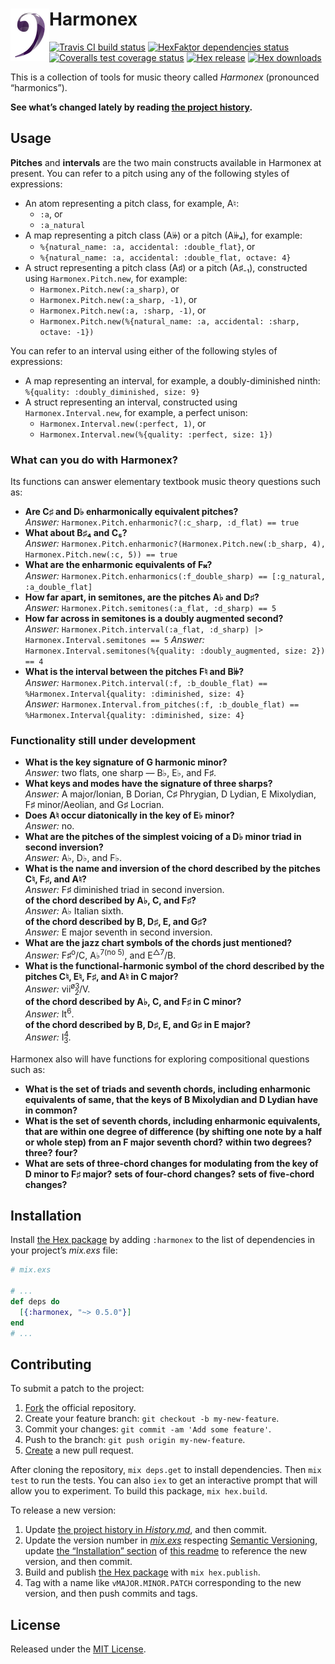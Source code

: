 # <img align="left" alt="logo" src="assets/logo.png" /> Harmonex

[<img alt="Travis CI build status" src="https://secure.travis-ci.org/njonsson/harmonex.svg?branch=master" />][Travis-CI-build-status]
[<img alt="HexFaktor dependencies status" src="https://beta.hexfaktor.org/badge/all/github/njonsson/harmonex.svg" />][HexFaktor-deps-status]
[<img alt="Coveralls test coverage status" src="https://coveralls.io/repos/njonsson/harmonex/badge.svg?branch=master" />][Coveralls-test-coverage-status]
[<img alt="Hex release" src="https://img.shields.io/hexpm/v/harmonex.svg" />][Hex-release]
[<img alt="Hex downloads" src="https://img.shields.io/hexpm/dt/harmonex.svg" />][Hex-release]

This is a collection of tools for music theory called _Harmonex_ (pronounced
“harmonics”).

**See what’s changed lately by reading [the project history][project-history].**

## Usage

**Pitches** and **intervals** are the two main constructs available in Harmonex
at present. You can refer to a pitch using any of the following styles of
expressions:

* An atom representing a pitch class, for example, A♮:
  - `:a`, or
  - `:a_natural`
* A map representing a pitch class (A𝄫) or a pitch (A𝄫₄), for example:
  - `%{natural_name: :a, accidental: :double_flat}`, or
  - `%{natural_name: :a, accidental: :double_flat, octave: 4}`
* A struct representing a pitch class (A♯) or a pitch (A♯₋₁), constructed using
  `Harmonex.Pitch.new`, for example:
  - `Harmonex.Pitch.new(:a_sharp)`, or
  - `Harmonex.Pitch.new(:a_sharp, -1)`, or
  - `Harmonex.Pitch.new(:a, :sharp, -1)`, or
  - `Harmonex.Pitch.new(%{natural_name: :a, accidental: :sharp, octave: -1})`

You can refer to an interval using either of the following styles of expressions:

* A map representing an interval, for example, a doubly-diminished ninth:
  `%{quality: :doubly_diminished, size: 9}`
* A struct representing an interval, constructed using `Harmonex.Interval.new`,
  for example, a perfect unison:
  - `Harmonex.Interval.new(:perfect, 1)`, or
  - `Harmonex.Interval.new(%{quality: :perfect, size: 1})`

### What can you do with Harmonex?

Its functions can answer elementary textbook music theory questions such as:

* **Are C♯ and D♭ enharmonically equivalent pitches?**  
  _Answer:_ `Harmonex.Pitch.enharmonic?(:c_sharp, :d_flat) == true`
* **What about B♯₄ and C₅?**  
  _Answer:_ `Harmonex.Pitch.enharmonic?(Harmonex.Pitch.new(:b_sharp, 4),
  Harmonex.Pitch.new(:c, 5)) == true`
* **What are the enharmonic equivalents of F𝄪?**  
  _Answer:_
  `Harmonex.Pitch.enharmonics(:f_double_sharp) == [:g_natural, :a_double_flat]`
* **How far apart, in semitones, are the pitches A♭ and D♯?**  
  _Answer:_ `Harmonex.Pitch.semitones(:a_flat, :d_sharp) == 5`  
* **How far across in semitones is a doubly augmented second?**  
  _Answer:_ `Harmonex.Pitch.interval(:a_flat, :d_sharp) |>
  Harmonex.Interval.semitones == 5`
  _Answer:_
  `Harmonex.Interval.semitones(%{quality: :doubly_augmented, size: 2}) == 4`
* **What is the interval between the pitches F♮ and B𝄫?**  
  _Answer:_
  `Harmonex.Pitch.interval(:f, :b_double_flat) == %Harmonex.Interval{quality:
  :diminished, size: 4}`  
  _Answer:_
  `Harmonex.Interval.from_pitches(:f, :b_double_flat) ==
  %Harmonex.Interval{quality: :diminished, size: 4}`

### Functionality still under development

* **What is the key signature of G harmonic minor?**  
  _Answer:_ two flats, one sharp — B♭, E♭, and F♯.
* **What keys and modes have the signature of three sharps?**  
  _Answer:_ A major/Ionian, B Dorian, C♯ Phrygian, D Lydian, E Mixolydian, F♯
  minor/Aeolian, and G♯ Locrian.
* **Does A♮ occur diatonically in the key of E♭ minor?**  
  _Answer:_ no.
* **What are the pitches of the simplest voicing of a D♭ minor triad in
  second inversion?**  
  _Answer:_ A♭, D♭, and F♭.
* **What is the name and inversion of the chord described by the pitches C♮, F♯,
  and A♮?**  
  _Answer:_ F♯ diminished triad in second inversion.  
  **of the chord described by A♭, C, and F♯?**  
  _Answer:_ A♭ Italian sixth.  
  **of the chord described by B, D♯, E, and G♯?**  
  _Answer:_ E major seventh in second inversion.
* **What are the jazz chart symbols of the chords just mentioned?**  
  _Answer:_ F♯<sup>o</sup>/C, A♭<sup>7(no 5)</sup>, and E<sup>△7</sup>/B.
* **What is the functional-harmonic symbol of the chord described by the pitches
  C♮, E♮, F♯, and A♮ in C major?**  
  _Answer:_ vii<sup>ø3</sup><span style="position: relative; left: -1ex;"><sub>2</sub>/V.</span>  
  **of the chord described by A♭, C, and F♯ in C minor?**  
  _Answer:_ It<sup>6</sup>.  
  **of the chord described by B, D♯, E, and G♯ in E major?**  
  _Answer:_ I<sup>4</sup><span style="position: relative; left: -1ex;"><sub>3</sub>.

Harmonex also will have functions for exploring compositional questions such as:

* **What is the set of triads and seventh chords, including enharmonic
  equivalents of same, that the keys of B Mixolydian and D Lydian have in
  common?**
* **What is the set of seventh chords, including enharmonic equivalents, that are
  within one degree of difference (by shifting one note by a half or whole step)
  from an F major seventh chord?** **within two degrees?** **three?**
  **four?**
* **What are sets of three-chord changes for modulating from the key of D minor
  to F♯ major?** **sets of four-chord changes?** **sets of five-chord changes?**

## Installation

Install [the Hex package][Hex-release] by adding `:harmonex` to the list of
dependencies in your project’s _mix.exs_ file:

```elixir
# mix.exs

# ...
def deps do
  [{:harmonex, "~> 0.5.0"}]
end
# ...
```

## Contributing

To submit a patch to the project:

1. [Fork][fork-project] the official repository.
2. Create your feature branch: `git checkout -b my-new-feature`.
3. Commit your changes: `git commit -am 'Add some feature'`.
4. Push to the branch: `git push origin my-new-feature`.
5. [Create][compare-project-branches] a new pull request.

After cloning the repository, `mix deps.get` to install dependencies. Then
`mix test` to run the tests. You can also `iex` to get an interactive prompt that
will allow you to experiment. To build this package, `mix hex.build`.

To release a new version:

1. Update [the project history in _History.md_][project-history], and then
   commit.
2. Update the version number in [_mix.exs_][mix-dot-exs-file] respecting
   [Semantic Versioning][Semantic-Versioning], update
   [the “Installation” section](#installation) of
   [this readme][readme-dot-md-file] to reference the new version, and then
   commit.
3. Build and publish [the Hex package][Hex-release] with `mix hex.publish`.
4. Tag with a name like `vMAJOR.MINOR.PATCH` corresponding to the new version,
   and then push commits and tags.

## License

Released under the [MIT License][MIT-License].

[Travis-CI-build-status]:         http://travis-ci.org/njonsson/harmonex                                  "Travis CI build status for ‘Harmonex’"
[HexFaktor-deps-status]:          https://beta.hexfaktor.org/github/njonsson/harmonex                     "HexFaktor dependencies status for ‘Harmonex’"
[Coveralls-test-coverage-status]: https://coveralls.io/r/njonsson/harmonex?branch=master                  "Coveralls test coverage status"
[Hex-release]:                    https://hex.pm/packages/harmonex                                        "Hex release of ‘Harmonex’"
[project-history]:                https://github.com/njonsson/harmonex/blob/master/History.md             "‘Harmonex’ project history"
[fork-project]:                   https://github.com/njonsson/harmonex/fork                               "Fork the official repository of ‘Harmonex’"
[compare-project-branches]:       https://github.com/njonsson/harmonex/compare                            "Compare branches of ‘Harmonex’ repositories"
[mix-dot-exs-file]:               https://github.com/njonsson/harmonex/blob/master/mix.exs                "‘Harmonex’ project ‘mix.exs’ file"
[Semantic-Versioning]:            http://semver.org/
[readme-dot-md-file]:             https://github.com/njonsson/harmonex/blob/master/README.md#installation "‘Harmonex’ project ‘README.md’ file"
[MIT-License]:                    http://github.com/njonsson/harmonex/blob/master/License.md              "MIT License claim for ‘Harmonex’"
